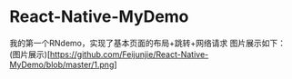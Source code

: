 # React-Native-MyDemo
我的第一个RNdemo，实现了基本页面的布局+跳转+网络请求
图片展示如下：
(图片展示)[https://github.com/Feijunjie/React-Native-MyDemo/blob/master/1.png]
